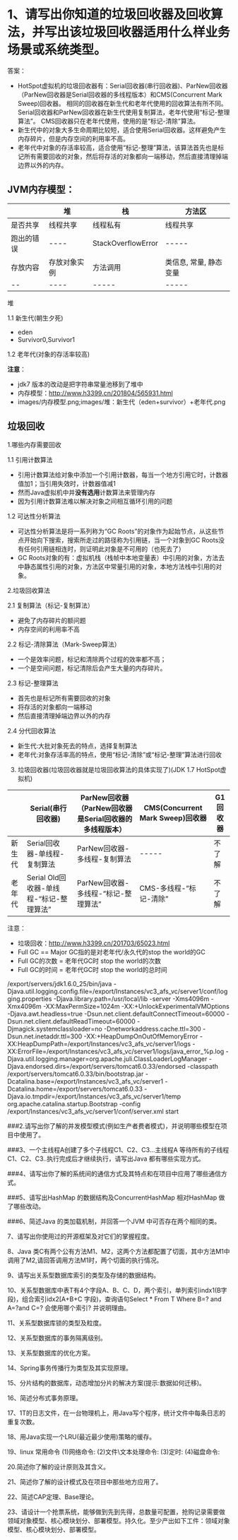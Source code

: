 # 1、请写出你知道的垃圾回收器及回收算法，并写出该垃圾回收器适用什么样业务场景或系统类型。

答案：
- HotSpot虚拟机的垃圾回收器有：Serial回收器(串行回收器)、ParNew回收器（ParNew回收器是Serial回收器的多线程版本）和CMS(Concurrent Mark Sweep)回收器。
相同的回收器在新生代和老年代使用的回收算法有所不同。
Serial回收器和ParNew回收器在新生代使用复制算法，老年代使用“标记-整理算法”。
CMS回收器只在老年代使用，使用的是“标记-清除”算法。
- 新生代中的对象大多生命周期比较短，适合使用Serial回收器。这样避免产生内存碎片，但是内存空间的利用率不高。
- 老年代中对象的存活率较高，适合使用“标记-整理”算法，该算法首先也是标记所有需要回收的对象，然后将存活的对象都向一端移动，然后直接清理掉端边界以外的内存。


## JVM内存模型： 

| |堆|栈|方法区|
|----|----|-----|-----|
|是否共享|线程共享|线程私有|线程共享|
|跑出的错误|----|StackOverflowError|-----|
|存放内容|存放对象实例|方法调用|类信息, 常量, 静态变量|
|--|----|-----|-----|


堆

1.1 新生代(朝生夕死)
- eden
- Survivor0,Survivor1

1.2 老年代(对象的存活率较高)

**注意**：

- jdk7 版本的改动是把字符串常量池移到了堆中
- 内存模型：http://www.h3399.cn/201804/565931.html 
- images/内存模型.png;images/堆：新生代（eden+survivor）+老年代.png

## 垃圾回收
1.哪些内存需要回收

1.1 引用计数算法
- 引用计数算法给对象中添加一个引用计数器，每当一个地方引用它时，计数器值加1；当引用失效时，计数器值减1
- 然而Java虚拟机中并**没有选用**计数算法来管理内存
- 因为引用计数算法难以解决对象之间相互循环引用的问题

1.2 可达性分析算法
- 可达性分析算法是将一系列称为“GC Roots”的对象作为起始节点，从这些节点开始向下搜索，搜索所走过的路径称为引用链，当一个对象到GC Roots没有任何引用链相连时，则证明此对象是不可用的（也死去了）
- GC Roots对象的有：虚拟机栈（栈帧中本地变量表）中引用的对象，方法去中静态属性引用的对象，方法区中常量引用的对象，本地方法栈中引用的对象。

2.垃圾回收算法

2.1 复制算法（标记-复制算法）
- 避免了内存碎片的额问题
- 内存空间的利用率不高

2.2 标记-清除算法（Mark-Sweep算法）
- 一个是效率问题，标记和清除两个过程的效率都不高；
- 一个是空间问题，标记清除后会产生大量的内存碎片。

2.3 标记-整理算法
- 首先也是标记所有需要回收的对象
- 将存活的对象都向一端移动
- 然后直接清理掉端边界以外的内存

2.4 分代回收算法
- 新生代:大批对象死去的特点，选择复制算法
- 老年代:对象存活率高的特点，使用“标记-清除”或“标记-整理”算法进行回收

3. 垃圾回收器(垃圾回收器就是垃圾回收算法的具体实现了)(JDK 1.7 HotSpot虚拟机)

|     |Serial(串行回收器)|ParNew回收器（ParNew回收器是Serial回收器的多线程版本）|CMS(Concurrent Mark Sweep)回收器|G1回收器|
|----|----|-----|-----|-----|
|新生代|Serial回收器-单线程-复制算法|ParNew回收器-多线程-复制算法|-----|不了解|
|老年代|Serial Old回收器-单线程-“标记-整理算法”|ParNew回收器-多线程-“标记-整理算法”|CMS-多线程-“标记-清除”|不了解|

注意：
- 垃圾回收：http://www.h3399.cn/201703/65023.html
- Full GC == Major GC指的是对老年代/永久代的stop the world的GC
- Full GC的次数 = 老年代GC时 stop the world的次数
- Full GC的时间 = 老年代GC时 stop the world的总时间

/export/servers/jdk1.6.0_25/bin/java -Djava.util.logging.config.file=/export/Instances/vc3_afs_vc/server1/conf/logging.properties -Djava.library.path=/usr/local/lib -server -Xms4096m -Xmx4096m -XX:MaxPermSize=1024m -XX:+UnlockExperimentalVMOptions -Djava.awt.headless=true -Dsun.net.client.defaultConnectTimeout=60000 -Dsun.net.client.defaultReadTimeout=60000 -Djmagick.systemclassloader=no -Dnetworkaddress.cache.ttl=300 -Dsun.net.inetaddr.ttl=300 -XX:+HeapDumpOnOutOfMemoryError -XX:HeapDumpPath=/export/Instances/vc3_afs_vc/server1/logs -XX:ErrorFile=/export/Instances/vc3_afs_vc/server1/logs/java_error_%p.log -Djava.util.logging.manager=org.apache.juli.ClassLoaderLogManager -Djava.endorsed.dirs=/export/servers/tomcat6.0.33/endorsed -classpath /export/servers/tomcat6.0.33/bin/bootstrap.jar -Dcatalina.base=/export/Instances/vc3_afs_vc/server1 -Dcatalina.home=/export/servers/tomcat6.0.33 -Djava.io.tmpdir=/export/Instances/vc3_afs_vc/server1/temp org.apache.catalina.startup.Bootstrap -config /export/Instances/vc3_afs_vc/server1/conf/server.xml start


###2.请写出你了解的并发模型模式(例如生产者费者模式)，并说明哪些模型在项目中使用了。

###3、一个主线程A创建了多个子线程C1、C2、C3...主线程A 等待所有的子线程C1、C2、C3..执行完成后才继续执行，请写出Java 都有哪些实现方式。

###4、请写出你了解的系统间的通信方式及其特点和在项目中应用了哪些通信方式。

###5、请写出HashMap 的数据结构及ConcurrentHashMap 相对HashMap 做了哪些改动。

###6、简述Java 的类加载机制，并回答一个JVM 中可否存在两个相同的类。

7、请写出你使用过的开源框架及对它们的掌握程度。

8、Java 类C有两个公有方法M1、M2，这两个方法都配置了切面，其中方法M1中调用了M2,请回答调用方法M1时，两个切面的执行情况。

9、请写出关系型数据库索引的类型及存储的数据结构。

10、关系型数据库中表T有4个字段A、B、C、D，两个索引，单列索引indx1(B字段)，组合索引idx2[A+B+C 字段)，查询语句Select * From T Where B=? and A=?and C=? 会使用哪个索引? 并说明理由。

11、关系型数据库锁的类型及粒度。

12、关系型数据库的事务隔离级别。

13、关系型数据库的优化方案。

14、Spring事务传播行为类型及其实现原理。

15、分片结构的数据库，动态增加分片的解决方案(提示:数据如何迁移)。

16、简述分布式事务原理。

17、1T的日志文件，在一台物理机上，用Java写个程序，统计文件中每条日志的重复次数。

18、用Java实现一个LRU(最近最少使用)策略的缓存。

19、linux 常用命令
(1)网络命令:
(2)文件\文本处理命令:
(3)定时:
(4)磁盘命令:

20.简述你了解的设计原则及其含义。

21、简述你了解的设计模式及在项目中那些地方应用了。

22、简述CAP定理、Base理论。

23、请设计一个抢票系统，能够做到先到先得，总数量可配置，抢购记录需要做领域对象模型、核心模块划分、部署模型。持久化。至少产出如下工件：领域对象模型、核心模块划分、部署模型。




